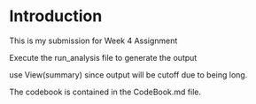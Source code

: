 # Introduction

This is my submission for Week 4 Assignment 

Execute the run_analysis file to generate the output

use View(summary) since output will be cutoff due to being long.

The codebook is contained in the CodeBook.md file.
